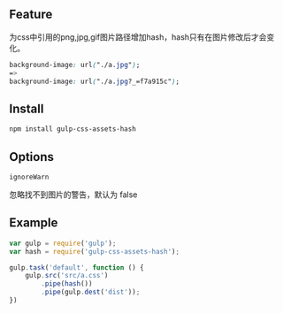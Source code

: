 ## Feature
为css中引用的png,jpg,gif图片路径增加hash，hash只有在图片修改后才会变化。
```css
background-image: url("./a.jpg");
=>
background-image: url("./a.jpg?_=f7a915c");
```

## Install
```bash
npm install gulp-css-assets-hash
```

## Options
`ignoreWarn`

忽略找不到图片的警告，默认为 false

## Example
```js
var gulp = require('gulp');
var hash = require('gulp-css-assets-hash');

gulp.task('default', function () {
	gulp.src('src/a.css')
		.pipe(hash())
		.pipe(gulp.dest('dist'));
})
```
